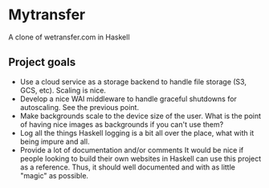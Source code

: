 # Mytransfer
A clone of wetransfer.com in Haskell

## Project goals
* Use a cloud service as a storage backend to handle file storage (S3, GCS, etc).
Scaling is nice.
* Develop a nice WAI middleware to handle graceful shutdowns for autoscaling.
See the previous point.
* Make backgrounds scale to the device size of the user.
What is the point of having nice images as backgrounds if you can't use them?
* Log all the things
Haskell logging is a bit all over the place, what with it being impure and all. 
* Provide a lot of documentation and/or comments
It would be nice if people looking to build their own websites in Haskell can use this project as a reference. Thus, it should well documented and with as little "magic" as possible.